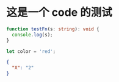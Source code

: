 # 这是一个 code 的测试

```typescript
function testFn(s: string): void {
  console.log(s);
}

let color = 'red';
```

```json
{
  "X": "2"
}
```

